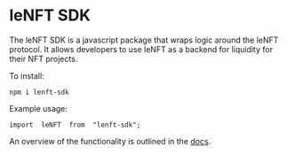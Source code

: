 # leNFT SDK

The leNFT SDK is a javascript package that wraps logic around the leNFT protocol. It allows developers to use leNFT as a backend for liquidity for their NFT projects.

To install: 

    npm i lenft-sdk

Example usage:

    import  leNFT  from  "lenft-sdk";

An overview of the functionality is outlined in the [docs](https://docs.lenft.fi/sdk/).